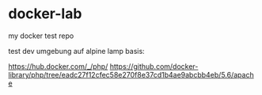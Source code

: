 # docker-lab
my docker test repo

test dev umgebung auf alpine lamp basis:

https://hub.docker.com/_/php/
https://github.com/docker-library/php/tree/eadc27f12cfec58e270f8e37cd1b4ae9abcbb4eb/5.6/apache


